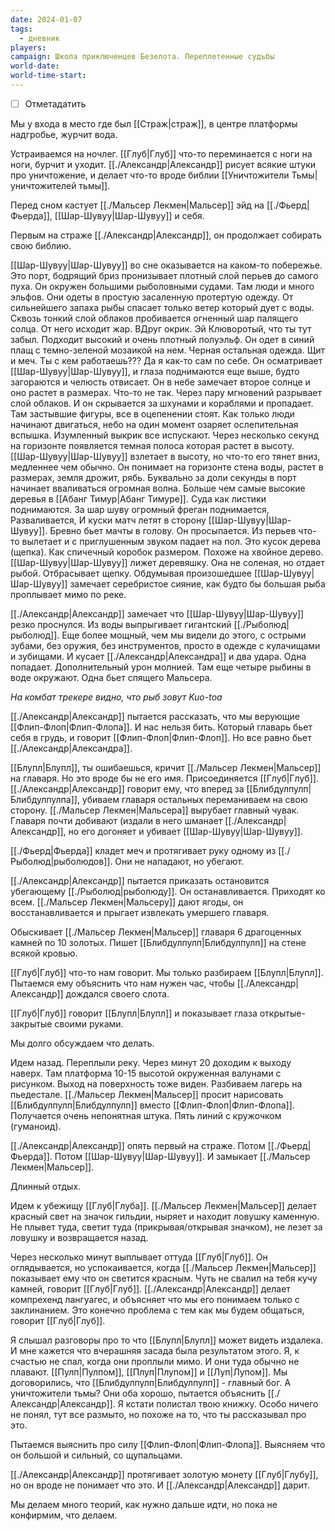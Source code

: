 ```yaml
---
date: 2024-01-07
tags:
  - дневник
players: 
campaign: Школа приключенцев Безелота. Переплетенные судьбы
world-date: 
world-time-start: 
---
```


- [ ] Отметадатить

Мы у входа в место где был [[Страж|страж]], в центре платформы надгробье, журчит вода.

Устраиваемся на ночлег. [[Глуб|Глуб]] что-то переминается с ноги на ноги, бурчит и уходит. [[./Александр|Александр]] рисует всякие штуки про уничтожение, и делает что-то вроде библии [[Уничтожители Тьмы|уничтожителей тьмы]].

Перед сном кастует [[./Мальсер Лекмен|Мальсер]] эйд на [[./Фьерд|Фьерда]], [[Шар-Шувуу|Шар-Шувуу]] и себя.

Первым на страже [[./Александр|Александр]], он продолжает собирать свою библию.

[[Шар-Шувуу|Шар-Шувуу]] во сне оказывается на каком-то побережье. Это порт, бодрящий бриз пронизывает плотный слой перьев до самого пуха. Он окружен большими рыболовными судами. Там люди и много эльфов. Они одеты в простую засаленную протертую одежду. От сильнейшего запаха рыбы спасает только ветер который дует с воды. Сквозь тонкий слой облаков пробивается огненный шар палящего солца. От него исходит жар. ВДруг окрик. Эй Клюворотый, что ты тут забыл. Подходит высокий и очень плотный полуэльф. Он одет в синий плащ с темно-зеленой мозаикой на нем. Черная остальная одежда. Щит и меч. Ты с кем работаешь??? Да я как-то сам по себе. Он осматривает [[Шар-Шувуу|Шар-Шувуу]], и глаза поднимаются еще выше, будто загораются и челюсть отвисает. Он в небе замечает второе солнце и оно растет в размерах. Что-то не так. Через пару мгновений разрывает слой облаков. И он скрывается за шхунами и кораблями и пропадает. Там застывшие фигуры, все в оцепенении стоят. Как только люди начинают двигаться, небо на один момент озаряет ослепительная вспышка. Изумленный выкрик все испускают. Через несколько секунд на горизонте появляется темная полоса которая растет в высоту. [[Шар-Шувуу|Шар-Шувуу]] взлетает в высоту, но что-то его тянет вниз, медленнее чем обычно. Он понимает на горизонте стена воды, растет в размерах, земля дрожит, рябь. Буквально за доли секунды в порт начинает вваливаться огромная волна. Больше чем самые высокие деревья в [[Абанг Тимур|Абанг Тимуре]]. Суда как листики поднимаются. За шар шуву огромный фреган поднимается, Разваливается, И куски матч летят в сторону [[Шар-Шувуу|Шар-Шувуу]]. Бревно бьет мачты в голову. Он просыпается. Из перьев что-то вылетает и с приглушенным звуком падает на пол. Это кусок дерева (щепка). Как спичечный коробок размером. Похоже на хвойное дерево. [[Шар-Шувуу|Шар-Шувуу]] лижет деревяшку. Она не соленая, но отдает рыбой. Отбрасывает щепку. Обдумывая произошедшее [[Шар-Шувуу|Шар-Шувуу]] замечает серебристое сияние, как будто бы большая рыба проплывает мимо по реке. 

[[./Александр|Александр]] замечает что [[Шар-Шувуу|Шар-Шувуу]] резко проснулся. Из воды выпрыгивает гигантский [[./Рыболюд|рыболюд]]. Еще более мощный, чем мы видели до этого, с острыми зубами, без оружия, без инструментов, просто в одежде с кулачищами и зубищами. И кусает [[./Александр|Александра]] и два удара. Одна попадает. Дополнительный урон молнией. Там еще четыре рыбины в воде окружают. Одна бьет спящего Мальсера. 

*На комбат трекере видно, что рыб зовут Kuo-toa*

[[./Александр|Александр]] пытается рассказать, что мы верующие [[Флип-Флоп|Флип-Флопа]]. И нас нельзя бить. Который главарь бьет себя в грудь, и говорит [[Флип-Флоп|Флип-Флоп]]. Но все равно бьет [[./Александр|Александра]].

[[Блупл|Блупл]], ты ошибаешься, кричит [[./Мальсер Лекмен|Мальсер]] на главаря. Но это вроде бы не его имя. Присоединяется [[Глуб|Глуб]]. [[./Александр|Александр]] говорит ему, что вперед за [[Блибдулпулп|Блибдулпулпа]], убиваем главаря остальных переманиваем на свою сторону. [[./Мальсер Лекмен|Мальсера]] вырубает главный чувак. Главаря почти добивают (издали в него шманает [[./Александр|Александр]], но его догоняет и убивает [[Шар-Шувуу|Шар-Шувуу]].

[[./Фьерд|Фьерда]] кладет меч и протягивает руку одному из [[./Рыболюд|рыболюдов]]. Они не нападают, но убегают.

[[./Александр|Александр]] пытается приказать остановится убегающему [[./Рыболюд|рыболюду]]. Он останавливается. Приходят ко всем. [[./Мальсер Лекмен|Мальсеру]] дают ягоды, он восстанавливается и прыгает извлекать умершего главаря. 

Обыскивает [[./Мальсер Лекмен|Мальсер]] главаря 6 драгоценных камней по 10 золотых. Пишет [[Блибдулпулп|Блибдулпулп]] на стене всякой кровью. 

[[Глуб|Глуб]] что-то нам говорит. Мы только разбираем [[Блупл|Блупл]]. Пытаемся ему объяснить что нам нужен час, чтобы [[./Александр|Александр]] дождался своего слота.

[[Глуб|Глуб]] говорит [[Блупл|Блупл]] и показывает глаза открытые-закрытые своими руками. 

Мы долго обсуждаем что делать.

Идем назад. Переплыли реку. Через минут 20 доходим к выходу наверх. Там платформа 10-15 высотой окруженная валунами с рисунком. Выход на поверхность тоже виден. Разбиваем лагерь на пьедестале. [[./Мальсер Лекмен|Мальсер]] просит нарисовать [[Блибдулпулп|Блибдулпулп]] вместо [[Флип-Флоп|Флип-Флопа]]. Получается очень непонятная штука. Пять линий с кружочком (гуманоид).

[[./Александр|Александр]] опять первый на страже. Потом [[./Фьерд|Фьерда]]. Потом [[Шар-Шувуу|Шар-Шувуу]]. И замыкает [[./Мальсер Лекмен|Мальсер]].

Длинный отдых.

Идем к убежищу [[Глуб|Глуба]]. [[./Мальсер Лекмен|Мальсер]] делает красный свет на значок гильдии, ныряет и находит ловушку каменную. Не плывет туда, светит туда (прикрывая/открывая значком), не лезет за ловушку и возвращается назад. 

Через несколько минут выплывает оттуда [[Глуб|Глуб]]. Он оглядывается, но успокаивается, когда [[./Мальсер Лекмен|Мальсер]] показывает ему что он светится красным. Чуть не свалил на тебя кучу камней, говорит [[Глуб|Глуб]]. [[./Александр|Александр]] делает компрехенд лангуагес, и объясняет что мы его понимаем только с заклинанием. Это конечно проблема с тем как мы будем общаться, говорит [[Глуб|Глуб]].

Я слышал разговоры про то что [[Блупл|Блупл]] может видеть издалека. И мне кажется что вчерашняя засада была результатом этого. Я, к счастью не спал, когда они проплыли мимо. И они туда обычно не плавают. [[Пулп|Пулпом]], [[Плуп|Плупом]] и [[Луп|Лупом]]. Мы договорились, что [[Блибдулпулп|Блибдулпулп]] - главный бог. А уничтожители тьмы? Они оба хорошо, пытается объяснить [[./Александр|Александр]]. Я кстати полистал твою книжку. Особо ничего не понял, тут все размыто, но похоже на то, что ты рассказывал про это. 

Пытаемся выяснить про силу [[Флип-Флоп|Флип-Флопа]]. Выясняем что он большой и сильный, со щупальцами. 

[[./Александр|Александр]] протягивает золотую монету [[Глуб|Глубу]], но он вроде не понимает что это. И [[./Александр|Александр]] дарит. 

Мы делаем много теорий, как нужно дальше идти, но пока не конфирмим, что делаем.